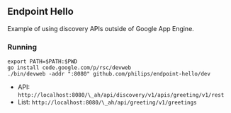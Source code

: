 ## Endpoint Hello

Example of using discovery APIs outside of Google App Engine.

### Running

```
export PATH=$PATH:$PWD
go install code.google.com/p/rsc/devweb
./bin/devweb -addr ":8080" github.com/philips/endpoint-hello/dev
```

- API: `http://localhost:8080/\_ah/api/discovery/v1/apis/greeting/v1/rest`
- List: `http://localhost:8080/\_ah/api/greeting/v1/greetings`
